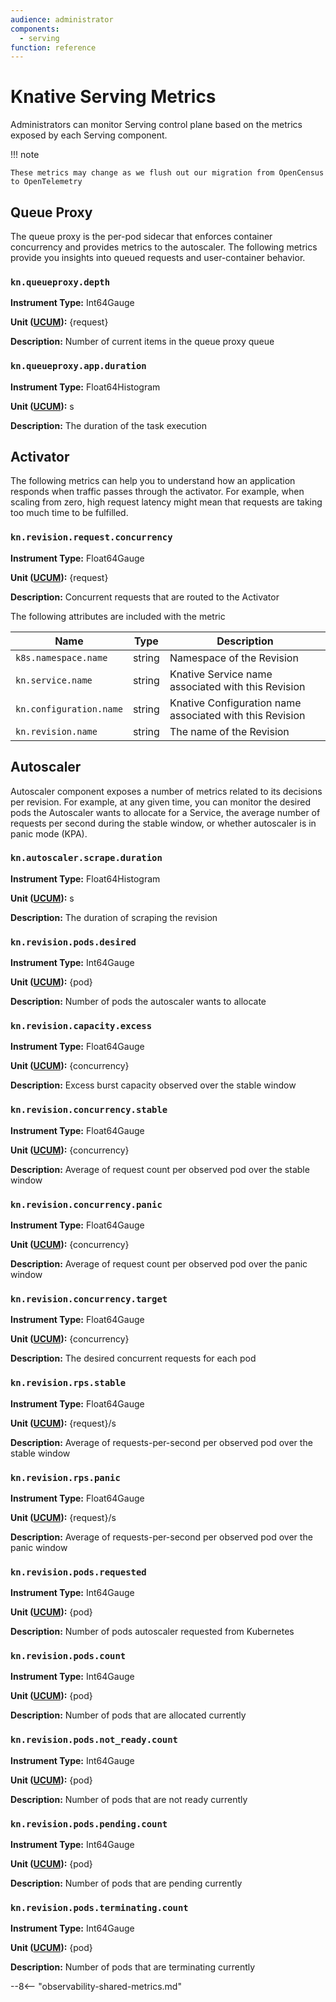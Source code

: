 ```yaml
---
audience: administrator
components:
  - serving
function: reference
---
```


# Knative Serving Metrics

Administrators can monitor Serving control plane based on the metrics exposed by each Serving component.

!!! note

    These metrics may change as we flush out our migration from OpenCensus to OpenTelemetry

## Queue Proxy

The queue proxy is the per-pod sidecar that enforces container concurrency and provides metrics to the autoscaler. The following metrics provide you insights into queued
requests and user-container behavior.

###  `kn.queueproxy.depth`

**Instrument Type:** Int64Gauge

**Unit ([UCUM](https://ucum.org)):** {request}

**Description:** Number of current items in the queue proxy queue

### `kn.queueproxy.app.duration`

**Instrument Type:** Float64Histogram

**Unit ([UCUM](https://ucum.org)):** s

**Description:** The duration of the task execution

## Activator

The following metrics can help you to understand how an application responds when traffic passes through the activator. For example, when scaling from zero, high request latency might mean that requests are taking too much time to be fulfilled.


### `kn.revision.request.concurrency`

**Instrument Type:** Float64Gauge

**Unit ([UCUM](https://ucum.org)):** {request}

**Description:** Concurrent requests that are routed to the Activator

The following attributes are included with the metric

Name | Type | Description
-|-|-
`k8s.namespace.name` | string | Namespace of the Revision
`kn.service.name` | string | Knative Service name associated with this Revision
`kn.configuration.name` | string | Knative Configuration name associated with this Revision
`kn.revision.name` | string | The name of the Revision

## Autoscaler

Autoscaler component exposes a number of metrics related to its decisions per revision. For example, at any given time, you can monitor the desired pods the Autoscaler wants to allocate for a Service, the average number of requests per second during the stable window, or whether autoscaler is in panic mode (KPA).

### `kn.autoscaler.scrape.duration`

**Instrument Type:** Float64Histogram

**Unit ([UCUM](https://ucum.org)):** s

**Description:** The duration of scraping the revision

### `kn.revision.pods.desired`

**Instrument Type:** Int64Gauge

**Unit ([UCUM](https://ucum.org)):** {pod}

**Description:** Number of pods the autoscaler wants to allocate

### `kn.revision.capacity.excess`

**Instrument Type:** Float64Gauge

**Unit ([UCUM](https://ucum.org)):** {concurrency}

**Description:** Excess burst capacity observed over the stable window

### `kn.revision.concurrency.stable`

**Instrument Type:** Float64Gauge

**Unit ([UCUM](https://ucum.org)):** {concurrency}

**Description:** Average of request count per observed pod over the stable window

### `kn.revision.concurrency.panic`

**Instrument Type:** Float64Gauge

**Unit ([UCUM](https://ucum.org)):** {concurrency}

**Description:** Average of request count per observed pod over the panic window

### `kn.revision.concurrency.target`

**Instrument Type:** Float64Gauge

**Unit ([UCUM](https://ucum.org)):** {concurrency}

**Description:** The desired concurrent requests for each pod

### `kn.revision.rps.stable`

**Instrument Type:** Float64Gauge

**Unit ([UCUM](https://ucum.org)):** {request}/s

**Description:** Average of requests-per-second per observed pod over the stable window

### `kn.revision.rps.panic`

**Instrument Type:** Float64Gauge

**Unit ([UCUM](https://ucum.org)):** {request}/s

**Description:** Average of requests-per-second per observed pod over the panic window


### `kn.revision.pods.requested`

**Instrument Type:** Int64Gauge

**Unit ([UCUM](https://ucum.org)):** {pod}

**Description:** Number of pods autoscaler requested from Kubernetes

### `kn.revision.pods.count`

**Instrument Type:** Int64Gauge

**Unit ([UCUM](https://ucum.org)):** {pod}

**Description:** Number of pods that are allocated currently

### `kn.revision.pods.not_ready.count`

**Instrument Type:** Int64Gauge

**Unit ([UCUM](https://ucum.org)):** {pod}

**Description:** Number of pods that are not ready currently

### `kn.revision.pods.pending.count`

**Instrument Type:** Int64Gauge

**Unit ([UCUM](https://ucum.org)):** {pod}

**Description:** Number of pods that are pending currently

### `kn.revision.pods.terminating.count`

**Instrument Type:** Int64Gauge

**Unit ([UCUM](https://ucum.org)):** {pod}

**Description:** Number of pods that are terminating currently

--8<-- "observability-shared-metrics.md"
